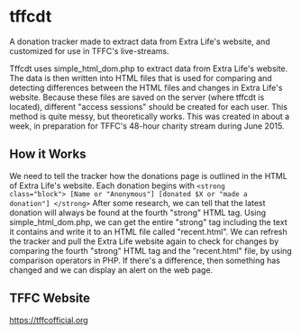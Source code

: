 # tffcdt
A donation tracker made to extract data from Extra Life's website, and customized for use in TFFC's live-streams. 

Tffcdt uses simple_html_dom.php to extract data from Extra Life's website. 
The data is then written into HTML files that is used for comparing and detecting differences between the HTML files and changes in Extra Life's website. 
Because these files are saved on the server (where tffcdt is located), different "access sessions" should be created for each user. 
This method is quite messy, but theoretically works. 
This was created in about a week, in preparation for TFFC's 48-hour charity stream during June 2015. 

## How it Works
We need to tell the tracker how the donations page is outlined in the HTML of Extra Life's website.
Each donation begins with <code>&lt;strong class="block"> [Name or "Anonymous"] [donated $X or "made a donation"] &lt;/strong></code>
After some research, we can tell that the latest donation will always be found at the fourth "strong" HTML tag.
Using simple_html_dom.php, we can get the entire "strong" tag including the text it contains and write it to an HTML file called "recent.html".
We can refresh the tracker and pull the Extra Life website again to check for changes by comparing the fourth "strong" HTML tag and the "recent.html" file, by using comparison operators in PHP.
If there's a difference, then something has changed and we can display an alert on the web page.

## TFFC Website
https://tffcofficial.org
